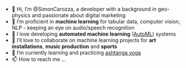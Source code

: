 - 👋 Hi, I’m @SimonCarozza, a developer with a background in geo-physics and passionate about digital marketing
- 👀 I’m proficient in **machine learning** for tabular data, computer vision, NLP - keeping an eye on audio/speech recognition
- 💞️ I love developing **automated machine learning** ([AutoML](https://www.automl.org/automl/)) systems
- 👀 I’ll love to collaborate on machine learning projects for **art installations**, **music production** and **sports**
- 🌱 I’m currently learning and practicing [ashtanga yoga](https://www.youtube.com/watch?v=4oafHUpkQ9M)
- 📫 How to reach me ...

<!---
SimonCarozza/SimonCarozza is a ✨ special ✨ repository because its `README.md` (this file) appears on your GitHub profile.
You can click the Preview link to take a look at your changes.
--->
